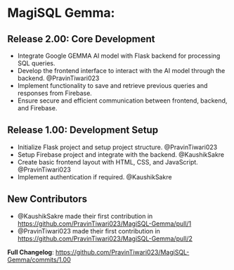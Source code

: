 # MagiSQL Gemma:

## Release 2.00: Core Development

- Integrate Google GEMMA AI model with Flask backend for processing SQL queries.
- Develop the frontend interface to interact with the AI model through the backend. @PravinTiwari023
- Implement functionality to save and retrieve previous queries and responses from Firebase.
- Ensure secure and efficient communication between frontend, backend, and Firebase.

## Release 1.00: Development Setup

- Initialize Flask project and setup project structure. @PravinTiwari023
- Setup Firebase project and integrate with the backend. @KaushikSakre
- Create basic frontend layout with HTML, CSS, and JavaScript. @PravinTiwari023
- Implement authentication if required. @KaushikSakre


## New Contributors
* @KaushikSakre made their first contribution in https://github.com/PravinTiwari023/MagiSQL-Gemma/pull/1
* @PravinTiwari023 made their first contribution in https://github.com/PravinTiwari023/MagiSQL-Gemma/pull/2

**Full Changelog**: https://github.com/PravinTiwari023/MagiSQL-Gemma/commits/1.00
